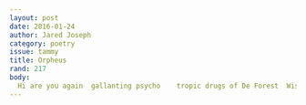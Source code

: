 ```yaml
---
layout: post 
date: 2016-01-24
author: Jared Joseph
category: poetry
issue: tammy
title: Orpheus
rand: 217
body: 
  Hi are you again  gallanting psycho    tropic drugs of De Forest  Wisconsin to the youthly bracket?    many sev’ral  moons away    the party    stank sulphrously.  eggily it bloomed    basements beneath  the cellar sepulchers    the DJ from Haiti’s  a limp in the closet    the threat of the morrow  crocheting your elbow    into the tables’ manic wood  marry though thou used to be    nearly to me.  Bacchus blocks us    so nearly near to  me you    were. Jeez    zeus&#58; into gubernatorial  sensitive waters i’ve paid    with my life can i  take your hands & dance axes?    me & the lyre i invented  won’t look back so don’t timber    me i’m still a shiner  apple soot & blue    setting the house of cards  a fire to save her to live in    to forget & beget  to have one on me    And legend has it    have one on me  & this one & this one &  have one on me  & this too & this too &    lusterly he put it in her  
---
```

